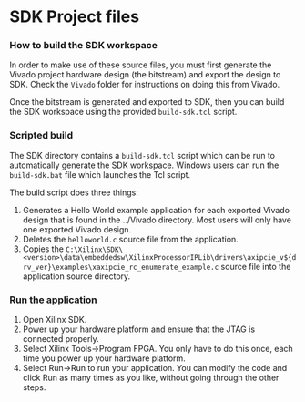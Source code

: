 SDK Project files
=================

### How to build the SDK workspace

In order to make use of these source files, you must first generate
the Vivado project hardware design (the bitstream) and export the design
to SDK. Check the `Vivado` folder for instructions on doing this from Vivado.

Once the bitstream is generated and exported to SDK, then you can build the
SDK workspace using the provided `build-sdk.tcl` script.

### Scripted build

The SDK directory contains a `build-sdk.tcl` script which can be run to automatically
generate the SDK workspace. Windows users can run the `build-sdk.bat` file which
launches the Tcl script.

The build script does three things:
1. Generates a Hello World example application for each exported Vivado design
that is found in the ../Vivado directory. Most users will only have one exported
Vivado design.
2. Deletes the `helloworld.c` source file from the application.
3. Copies the `C:\Xilinx\SDK\<version>\data\embeddedsw\XilinxProcessorIPLib\drivers\axipcie_v${drv_ver}\examples\xaxipcie_rc_enumerate_example.c`
source file into the application source directory.

### Run the application

1. Open Xilinx SDK.
2. Power up your hardware platform and ensure that the JTAG is
connected properly.
3. Select Xilinx Tools->Program FPGA. You only have to do this
once, each time you power up your hardware platform.
4. Select Run->Run to run your application. You can modify the code
and click Run as many times as you like, without going through
the other steps.

